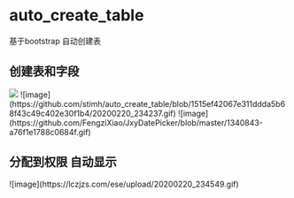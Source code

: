 # auto_create_table
基于bootstrap 自动创建表
<h2>创建表和字段</h2>
<img src="https://github.com/stimh/auto_create_table/blob/1515ef42067e311ddda5b68f43c49c402e30f1b4/20200220_234237.gif" />
![image](https://github.com/stimh/auto_create_table/blob/1515ef42067e311ddda5b68f43c49c402e30f1b4/20200220_234237.gif)
![image](https://github.com/FengziXiao/JxyDatePicker/blob/master/1340843-a76f1e1788c0684f.gif)
<h2>分配到权限 自动显示</h2>
![image](https://lczjzs.com/ese/upload/20200220_234549.gif)

